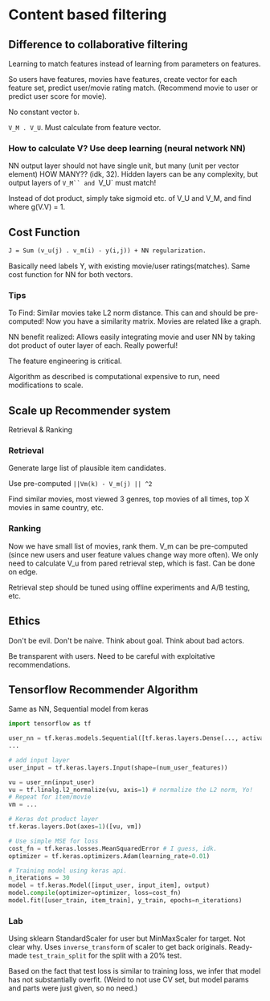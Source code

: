 # Content based filtering

## Difference to collaborative filtering

Learning to match features instead of learning
from parameters on features.

So users have features, movies have features,
create vector for each feature set, predict user/movie
rating match. (Recommend movie to user or predict user score for movie).

No constant vector `b`.

`V_M . V_U`. Must calculate from feature vector.

### How to calculate V? Use deep learning (neural network NN)

NN output layer should not have single unit, but many
(unit per vector element) HOW MANY?? (idk, 32). Hidden layers can be any complexity, but output layers of `V_M`` and `V_U` must match!

Instead of dot product, simply take sigmoid etc. of
V_U and V_M, and find where g(V.V) = 1.

## Cost Function

```Latex
J = Sum (v_u(j) . v_m(i) - y(i,j)) + NN regularization.
```

Basically need labels Y, with existing movie/user ratings(matches).
Same cost function for NN for both vectors.

### Tips

To Find: Similar movies take L2 norm distance.
This can and should be pre-computed!
Now you have a similarity matrix. Movies are related like
a graph.

NN benefit realized: Allows easily integrating movie and
user NN by taking dot product of outer layer of each.
Really powerful!

The feature engineering is critical.

Algorithm as described is computational expensive to run,
need modifications to scale.

## Scale up Recommender system

Retrieval & Ranking

### Retrieval

Generate large list of plausible item candidates.

Use pre-computed `||Vm(k) - V_m(j) || ^2`

Find similar movies, most viewed 3 genres, top movies of
all times, top X movies in same country, etc.

### Ranking

Now we have small list of movies, rank them.
V_m can be pre-computed (since new users and user
feature values change way more often).
We only need to calculate V_u from pared retrieval
step, which is fast. Can be done on edge.

Retrieval step should be tuned using offline experiments
and A/B testing, etc.

## Ethics

Don't be evil. Don't be naive.
Think about goal. Think about bad actors.

Be transparent with users. Need to be careful with exploitative recommendations.

## Tensorflow Recommender Algorithm

Same as NN, Sequential model from keras

```Python
import tensorflow as tf

user_nn = tf.keras.models.Sequential([tf.keras.layers.Dense(..., activation='relu'), ...])
...

# add input layer
user_input = tf.keras.layers.Input(shape=(num_user_features))

vu = user_nn(input_user)
vu = tf.linalg.l2_normalize(vu, axis=1) # normalize the L2 norm, Yo!
# Repeat for item/movie
vm = ...

# Keras dot product layer
tf.keras.layers.Dot(axes=1)([vu, vm])

# Use simple MSE for loss
cost_fn = tf.keras.losses.MeanSquaredError # I guess, idk.
optimizer = tf.keras.optimizers.Adam(learning_rate=0.01)

# Training model using keras api.
n_iterations = 30
model = tf.keras.Model([input_user, input_item], output)
model.compile(optimizer=optimizer, loss=cost_fn)
model.fit([user_train, item_train], y_train, epochs=n_iterations)
```

### Lab

Using sklearn StandardScaler for user but MinMaxScaler for target. Not clear why. Uses `inverse_transform` of scaler to get back originals. Ready-made `test_train_split` for the split with a 20% test.

Based on the fact that test loss is similar to training
loss, we infer that model has not substantially overfit.
(Weird to not use CV set, but model params and parts were
just given, so no need.)
